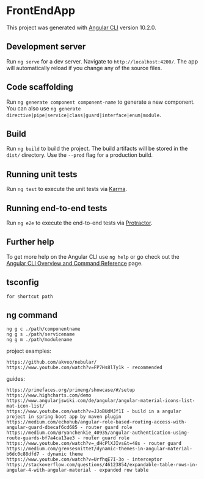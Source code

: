 # FrontEndApp

This project was generated with [Angular CLI](https://github.com/angular/angular-cli) version 10.2.0.

## Development server

Run `ng serve` for a dev server. Navigate to `http://localhost:4200/`. The app will automatically reload if you change any of the source files.

## Code scaffolding

Run `ng generate component component-name` to generate a new component. You can also use `ng generate directive|pipe|service|class|guard|interface|enum|module`.

## Build

Run `ng build` to build the project. The build artifacts will be stored in the `dist/` directory. Use the `--prod` flag for a production build.

## Running unit tests

Run `ng test` to execute the unit tests via [Karma](https://karma-runner.github.io).

## Running end-to-end tests

Run `ng e2e` to execute the end-to-end tests via [Protractor](http://www.protractortest.org/).

## Further help

To get more help on the Angular CLI use `ng help` or go check out the [Angular CLI Overview and Command Reference](https://angular.io/cli) page.

## tsconfig 
    for shortcut path
## ng command
    
    ng g c ./path/componentname
    ng g s ./path/servicename
    ng g m ./path/modulename
project examples:

    https://github.com/akveo/nebular/
    https://www.youtube.com/watch?v=FP7Hs8lTy1k - recommended

guides:

    https://primefaces.org/primeng/showcase/#/setup
    https://www.highcharts.com/demo
    https://www.angularjswiki.com/de/angular/angular-material-icons-list-mat-icon-list/
    https://www.youtube.com/watch?v=JJoBUdMJf1I - build in a angular project in spring boot app by maven plugin
    https://medium.com/echohub/angular-role-based-routing-access-with-angular-guard-dbecaf6cd685 - router guard role
    https://medium.com/@ryanchenkie_40935/angular-authentication-using-route-guards-bf7a4ca13ae3 - router guard role
    https://www.youtube.com/watch?v=_dHcPlXJIvs&t=48s - router guard
    https://medium.com/grensesnittet/dynamic-themes-in-angular-material-b6dc0c88dfd7 - dynamic theme
    https://www.youtube.com/watch?v=UrfhqE7I-3o - interceptor
    https://stackoverflow.com/questions/46123854/expandable-table-rows-in-angular-4-with-angular-material - expanded row table


